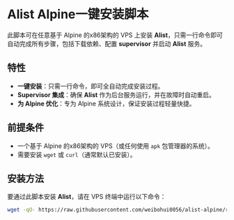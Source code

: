 # Alist Alpine一键安装脚本

此脚本可在任意基于 Alpine 的x86架构的 VPS 上安装 **Alist**，只需一行命令即可自动完成所有步骤，包括下载依赖、配置 **supervisor** 并启动 **Alist** 服务。

## 特性
- **一键安装**：只需一行命令，即可全自动完成安装过程。
- **Supervisor 集成**：确保 **Alist** 作为后台服务运行，并在故障时自动重启。
- **为 Alpine 优化**：专为 Alpine 系统设计，保证安装过程轻量快捷。

## 前提条件
- 一个基于 Alpine 的x86架构的 VPS（或任何使用 `apk` 包管理器的系统）。
- 需要安装 `wget` 或 `curl`（通常默认已安装）。

## 安装方法

要通过此脚本安装 **Alist**，请在 VPS 终端中运行以下命令：

```bash
wget -qO- https://raw.githubusercontent.com/weibohui0056/alist-alpine/refs/heads/main/alpine-alist.sh | sh
